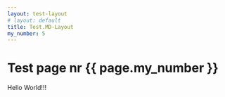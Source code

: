 ```yaml
---
layout: test-layout
# layout: default
title: Test.MD-Layout
my_number: 5
---
```


# Test page nr {{ page.my_number }}

Hello World!!!

